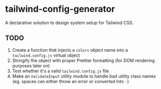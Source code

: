 # tailwind-config-generator

A declarative solution to design system setup for Tailwind CSS.

## TODO

1. Create a function that injects a `colors` object name into a `tailwind.config.js` virtual object
2. Stringify the object with proper Prettier formatting (for DOM rendering purposes later on)
3. Test whether it's a valid `tailwind.config.js` file
4. Make an `ValidateInput` utility module to handle bad utility class names (eg. spaces can either throw an error or converted into `-`)
